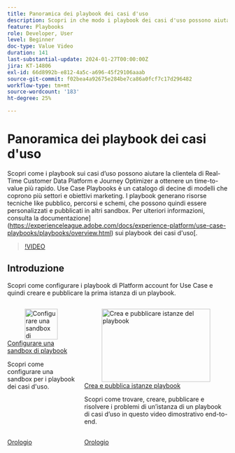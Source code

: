 ```yaml
---
title: Panoramica dei playbook dei casi d'uso
description: Scopri in che modo i playbook dei casi d'uso possono aiutare i clienti di Real-Time Customer Data Platform e Journey Optimizer a ottenere un time-to-value più rapido.
feature: Playbooks
role: Developer, User
level: Beginner
doc-type: Value Video
duration: 141
last-substantial-update: 2024-01-27T00:00:00Z
jira: KT-14806
exl-id: 66d8992b-e812-4a5c-a696-45f29106aaab
source-git-commit: f02bea4a92675e284be7ca86a0fcf7c17d296482
workflow-type: tm+mt
source-wordcount: '183'
ht-degree: 25%

---
```


# Panoramica dei playbook dei casi d&#39;uso

Scopri come i playbook sui casi d’uso possono aiutare la clientela di Real-Time Customer Data Platform e Journey Optimizer a ottenere un time-to-value più rapido. Use Case Playbooks è un catalogo di decine di modelli che coprono più settori e obiettivi marketing. I playbook generano risorse tecniche like pubblico, percorsi e schemi, che possono quindi essere personalizzati e pubblicati in altri sandbox. Per ulteriori informazioni, consulta la documentazione](https://experienceleague.adobe.com/docs/experience-platform/use-case-playbooks/playbooks/overview.html) sui playbook dei casi d&#39;uso[.

>[!VIDEO](https://video.tv.adobe.com/v/3426896/?learn=on)

## Introduzione

Scopri come configurare i playbook di Platform account for Use Case e quindi creare e pubblicare la prima istanza di un playbook.

<!-- CARDS
* configure-a-playbook-sandbox.md
* create-and-publish-a-playbook-instance.md
-->
<!-- START CARDS HTML - DO NOT MODIFY BY HAND -->
<div class="columns">
    <div class="column is-half-tablet is-half-desktop is-one-third-widescreen" aria-label="Configure a playbook sandbox">
        <div class="card" style="height: 100%; display: flex; flex-direction: column; height: 100%;">
            <div class="card-image">
                <figure class="image x-is-16by9">
                    <a href="configure-a-playbook-sandbox.md" title="Configurare una sandbox di playbook" target="_blank" rel="referrer">
                        <img class="is-bordered-r-small" src="https://video.tv.adobe.com/v/3426987/?format=jpeg&nocache=1739379898120" alt="Configurare una sandbox di playbook"
                             style="width: 100%; aspect-ratio: 16 / 9; object-fit: cover; overflow: hidden; display: block; margin: auto;">
                    </a>
                </figure>
            </div>
            <div class="card-content is-padded-small" style="display: flex; flex-direction: column; flex-grow: 1; justify-content: space-between;">
                <div class="top-card-content">
                    <p class="headline is-size-6 has-text-weight-bold">
                        <a href="configure-a-playbook-sandbox.md" target="_blank" rel="referrer" title="Configurare una sandbox di playbook">Configurare una sandbox di playbook</a>
                    </p>
                    <p class="is-size-6">Scopri come configurare una sandbox per i playbook dei casi d'uso.</p>
                </div>
                <a href="configure-a-playbook-sandbox.md" target="_blank" rel="referrer" class="spectrum-Button spectrum-Button--outline spectrum-Button--primary spectrum-Button--sizeM" style="align-self: flex-start; margin-top: 1rem;">
                    <span class="spectrum-Button-label has-no-wrap has-text-weight-bold">Orologio</span>
                </a>
            </div>
        </div>
    </div>
    <div class="column is-half-tablet is-half-desktop is-one-third-widescreen" aria-label="Create and publish playbook instances">
        <div class="card" style="height: 100%; display: flex; flex-direction: column; height: 100%;">
            <div class="card-image">
                <figure class="image x-is-16by9">
                    <a href="create-and-publish-a-playbook-instance.md" title="Crea e pubblicare istanze del playbook" target="_blank" rel="referrer">
                        <img class="is-bordered-r-small" src="https://video.tv.adobe.com/v/3427058/?format=jpeg&nocache=1739379898133" alt="Crea e pubblicare istanze del playbook"
                             style="width: 100%; aspect-ratio: 16 / 9; object-fit: cover; overflow: hidden; display: block; margin: auto;">
                    </a>
                </figure>
            </div>
            <div class="card-content is-padded-small" style="display: flex; flex-direction: column; flex-grow: 1; justify-content: space-between;">
                <div class="top-card-content">
                    <p class="headline is-size-6 has-text-weight-bold">
                        <a href="create-and-publish-a-playbook-instance.md" target="_blank" rel="referrer" title="Crea e pubblicare istanze del playbook">Crea e pubblica istanze playbook</a>
                    </p>
                    <p class="is-size-6">Scopri come trovare, creare, pubblicare e risolvere i problemi di un’istanza di un playbook di casi d’uso in questo video dimostrativo end-to-end.</p>
                </div>
                <a href="create-and-publish-a-playbook-instance.md" target="_blank" rel="referrer" class="spectrum-Button spectrum-Button--outline spectrum-Button--primary spectrum-Button--sizeM" style="align-self: flex-start; margin-top: 1rem;">
                    <span class="spectrum-Button-label has-no-wrap has-text-weight-bold">Orologio</span>
                </a>
            </div>
        </div>
    </div>
</div>
<!-- END CARDS HTML - DO NOT MODIFY BY HAND -->